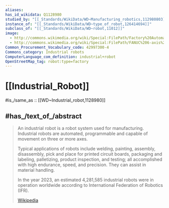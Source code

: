 ```yaml
---
aliases:
has_id_wikidata: Q1128980
studied_by: "[[_Standards/WikiData/WD~Manufacturing_robotics,112980803]]"
instance_of: "[[_Standards/WikiData/WD~type_of_robot,126414694]]"
subclass_of: "[[_Standards/WikiData/WD~robot,11012]]"
image:
  - http://commons.wikimedia.org/wiki/Special:FilePath/Factory%20Automation%20Robotics%20Palettizing%20Bread.jpg
  - http://commons.wikimedia.org/wiki/Special:FilePath/FANUC%206-axis%20welding%20robots.jpg
Common_Procurement_Vocabulary_code: 42997300-4
Commons_category: Industrial robots
ComputerLanguage_com_definition: industrial+robot
OpenStreetMap_tag: robot:type=factory
---
```


# [[Industrial_Robot]] 

#is_/same_as :: [[WD~Industrial_robot,1128980]] 

## #has_/text_of_/abstract 

> An industrial robot is a robot system used for manufacturing. 
> Industrial robots are automated, programmable 
> and capable of movement on three or more axes.
>
> Typical applications of robots include welding, painting, assembly, disassembly, pick and place for printed circuit boards, packaging and labeling, palletizing, product inspection, and testing; all accomplished with high endurance, speed, and precision. They can assist in material handling.
>
> In the year 2023, an estimated 4,281,585 industrial robots were in operation worldwide according to International Federation of Robotics (IFR).
>
> [Wikipedia](https://en.wikipedia.org/wiki/Industrial%20robot) 

